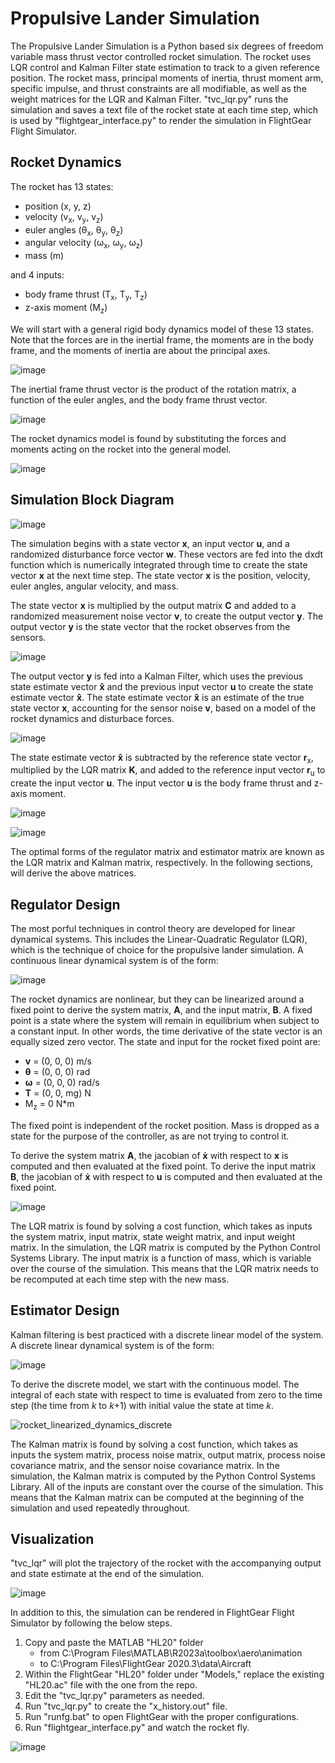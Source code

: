 # Propulsive Lander Simulation
The Propulsive Lander Simulation is a Python based six degrees of freedom variable mass thrust vector controlled rocket simulation. The rocket uses LQR control and Kalman Filter state estimation to track to a given reference position. The rocket mass, principal moments of inertia, thrust moment arm, specific impulse, and thrust constraints are all modifiable, as well as the weight matrices for the LQR and Kalman Filter. "tvc_lqr.py" runs the simulation and saves a text file of the rocket state at each time step, which is used by "flightgear_interface.py" to render the simulation in FlightGear Flight Simulator.

## Rocket Dynamics
The rocket has 13 states:
- position (x, y, z)
- velocity (v<sub>x</sub>, v<sub>y</sub>, v<sub>z</sub>)
- euler angles (θ<sub>x</sub>, θ<sub>y</sub>, θ<sub>z</sub>)
- angular velocity (ω<sub>x</sub>, ω<sub>y</sub>, ω<sub>z</sub>)
- mass (m)

and 4 inputs: 
- body frame thrust (T<sub>x</sub>, T<sub>y</sub>, T<sub>z</sub>)
- z-axis moment (M<sub>z</sub>)

We will start with a general rigid body dynamics model of these 13 states. Note that the forces are in the inertial frame, the moments are in the body frame, and the moments of inertia are about the principal axes.

![image](https://github.com/natronimo/TVC/assets/123428083/65920fd8-7568-4e34-9ee4-d4129b4936ab)

The inertial frame thrust vector is the product of the rotation matrix, a function of the euler angles, and the body frame thrust vector.

![image](https://github.com/natronimo/TVC/assets/123428083/ef76e3d4-d57f-4017-9a99-2a99e688a76c)

The rocket dynamics model is found by substituting the forces and moments acting on the rocket into the general model.

![image](https://github.com/natronimo/TVC/assets/123428083/e7f6ac6b-d724-46c5-b00d-22570029d96d)

## Simulation Block Diagram

![image](https://github.com/natronimo/TVC/assets/123428083/a94c63f2-d154-476a-966c-919c594e87e6)

The simulation begins with a state vector **x**, an input vector **u**, and a randomized disturbance force vector **w**. These vectors are fed into the dxdt function which is numerically integrated through time to create the state vector **x** at the next time step. The state vector **x** is the position, velocity, euler angles, angular velocity, and mass.

The state vector **x** is multiplied by the output matrix **C** and added to a randomized measurement noise vector **v**, to create the output vector **y**. The output vector **y** is the state vector that the rocket observes from the sensors.

![image](https://github.com/natronimo/TVC/assets/123428083/33a8caaa-c08e-40cf-95ac-3334449677e6)

The output vector **y** is fed into a Kalman Filter, which uses the previous state estimate vector **x̂** and the previous input vector **u** to create the state estimate vector **x̂**. The state estimate vector **x̂** is an estimate of the true state vector **x**, accounting for the sensor noise **v**, based on a model of the rocket dynamics and disturbace forces.

![image](https://github.com/natronimo/TVC/assets/123428083/4f1d0a1b-9206-4411-b5e6-49999b06c5f8)

The state estimate vector **x̂** is subtracted by the reference state vector **r**<sub>x</sub>, multiplied by the LQR matrix **K**, and added to the reference input vector **r**<sub>u</sub> to create the input vector **u**. The input vector **u** is the body frame thrust and z-axis moment.

![image](https://github.com/natronimo/TVC/assets/123428083/328a033d-048a-4b67-9500-546704b18e6b)

![image](https://github.com/natronimo/TVC/assets/123428083/cbe8823e-4036-4633-b1a0-cd3ffc658f60)

The optimal forms of the regulator matrix and estimator matrix are known as the LQR matrix and Kalman matrix, respectively. In the following sections, will derive the above matrices.

## Regulator Design
The most porful techniques in control theory are developed for linear dynamical systems. This includes the Linear-Quadratic Regulator (LQR), which is the technique of choice for the propulsive lander simulation. A continuous linear dynamical system is of the form:

![image](https://github.com/natronimo/TVC/assets/123428083/2aef6a0d-afec-486b-bc27-de61871bdd85)

The rocket dynamics are nonlinear, but they can be linearized around a fixed point to derive the system matrix, **A**, and the input matrix, **B**. A fixed point is a state where the system will remain in equilibrium when subject to a constant input. In other words, the time derivative of the state vector is an equally sized zero vector.
The state and input for the rocket fixed point are:
- **v** = (0, 0, 0) m/s
- **θ** = (0, 0, 0) rad
- **ω** = (0, 0, 0) rad/s
- **T** = (0, 0, mg) N
- M<sub>z</sub> = 0 N*m

The fixed point is independent of the rocket position. Mass is dropped as a state for the purpose of the controller, as  are not trying to control it.

To derive the system matrix **A**, the jacobian of **ẋ** with respect to **x** is computed and then evaluated at the fixed point. To derive the input matrix **B**, the jacobian of **ẋ** with respect to **u** is computed and then evaluated at the fixed point.

![image](https://github.com/natronimo/TVC/assets/123428083/b17e75e2-8bdc-4f16-8638-f7cfc28f404d)

The LQR matrix is found by solving a cost function, which takes as inputs the system matrix, input matrix, state weight matrix, and input weight matrix. In the simulation, the LQR matrix is computed by the Python Control Systems Library. The input matrix is a function of mass, which is variable over the course of the simulation. This means that the LQR matrix needs to be recomputed at each time step with the new mass.

## Estimator Design
Kalman filtering is best practiced with a discrete linear model of the system. A discrete linear dynamical system is of the form:

![image](https://github.com/natronimo/TVC/assets/123428083/e76879f2-f1a0-4384-874d-dc86967bdae3)

To derive the discrete model, we start with the continuous model. The integral of each state with respect to time is evaluated from zero to the time step (the time from *k* to *k*+1) with initial value the state at time *k*.

![rocket_linearized_dynamics_discrete](https://github.com/natronimo/TVC/assets/123428083/a7144e90-4d59-43b4-9318-cbe47026f5d3)

The Kalman matrix is found by solving a cost function, which takes as inputs the system matrix, process noise matrix, output matrix, process noise covariance matrix, and the sensor noise covariance matrix. In the simulation, the Kalman matrix is computed by the Python Control Systems Library. All of the inputs are constant over the course of the simulation. This means that the Kalman matrix can be computed at the beginning of the simulation and used repeatedly throughout.

## Visualization
"tvc_lqr" will plot the trajectory of the rocket with the accompanying output and state estimate at the end of the simulation.

![image](https://github.com/natronimo/TVC/assets/123428083/73aeebdc-6e99-428e-ab36-108f6e59850f)

In addition to this, the simulation can be rendered in FlightGear Flight Simulator by following the below steps.

1. Copy and paste the MATLAB "HL20" folder
    - from  C:\Program Files\MATLAB\R2023a\toolbox\aero\animation
    - to    C:\Program Files\FlightGear 2020.3\data\Aircraft
2. Within the FlightGear "HL20" folder under "Models," replace the existing "HL20.ac" file with the one from the repo.
3. Edit the "tvc_lqr.py" parameters as needed.
4. Run "tvc_lqr.py" to create the "x_history.out" file.
5. Run "runfg.bat" to open FlightGear with the proper configurations.
6. Run "flightgear_interface.py" and watch the rocket fly.

![image](https://github.com/natronimo/TVC/assets/123428083/f251fd27-b43f-4cd9-8333-4fea34870105)
